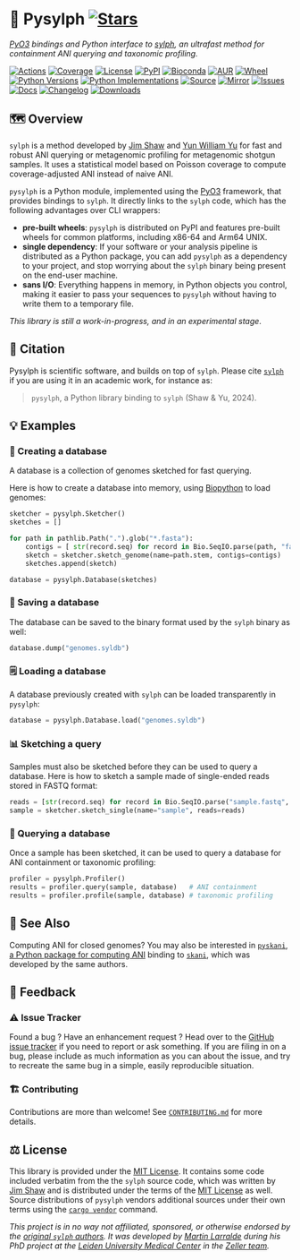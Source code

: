 # 🌿 Pysylph [![Stars](https://img.shields.io/github/stars/althonos/pysylph.svg?style=social&maxAge=3600&label=Star)](https://github.com/althonos/pysylph/stargazers)

*[PyO3](https://pyo3.rs/) bindings and Python interface to [sylph](https://github.com/bluenote-1577/sylph), an ultrafast method for containment ANI querying and taxonomic profiling.*

[![Actions](https://img.shields.io/github/actions/workflow/status/althonos/pysylph/test.yml?branch=main&logo=github&style=flat-square&maxAge=300)](https://github.com/althonos/pysylph/actions)
[![Coverage](https://img.shields.io/codecov/c/gh/althonos/pysylph/branch/main.svg?style=flat-square&maxAge=3600)](https://codecov.io/gh/althonos/pysylph/)
[![License](https://img.shields.io/badge/license-MIT-blue.svg?style=flat-square&maxAge=2678400)](https://choosealicense.com/licenses/mit/)
[![PyPI](https://img.shields.io/pypi/v/pysylph.svg?style=flat-square&maxAge=3600)](https://pypi.org/project/pysylph)
[![Bioconda](https://img.shields.io/conda/vn/bioconda/pysylph?style=flat-square&maxAge=3600&logo=anaconda)](https://anaconda.org/bioconda/pysylph)
[![AUR](https://img.shields.io/aur/version/python-pysylph?logo=archlinux&style=flat-square&maxAge=3600)](https://aur.archlinux.org/packages/python-pysylph)
[![Wheel](https://img.shields.io/pypi/wheel/pysylph.svg?style=flat-square&maxAge=3600)](https://pypi.org/project/pysylph/#files)
[![Python Versions](https://img.shields.io/pypi/pyversions/pysylph.svg?style=flat-square&maxAge=600)](https://pypi.org/project/pysylph/#files)
[![Python Implementations](https://img.shields.io/pypi/implementation/pysylph.svg?style=flat-square&maxAge=600&label=impl)](https://pypi.org/project/pysylph/#files)
[![Source](https://img.shields.io/badge/source-GitHub-303030.svg?maxAge=2678400&style=flat-square)](https://github.com/althonos/pysylph/)
[![Mirror](https://img.shields.io/badge/mirror-LUMC-001158?style=flat-square&maxAge=2678400)](https://git.lumc.nl/mflarralde/pysylph/)
[![Issues](https://img.shields.io/github/issues/althonos/pysylph.svg?style=flat-square&maxAge=600)](https://github.com/althonos/pysylph/issues)
[![Docs](https://img.shields.io/readthedocs/pysylph/latest?style=flat-square&maxAge=600)](https://pysylph.readthedocs.io)
[![Changelog](https://img.shields.io/badge/keep%20a-changelog-8A0707.svg?maxAge=2678400&style=flat-square)](https://github.com/althonos/pysylph/blob/master/CHANGELOG.md)
[![Downloads](https://img.shields.io/pypi/dm/pysylph?style=flat-square&color=303f9f&maxAge=86400&label=downloads)](https://pepy.tech/project/pysylph)

## 🗺️ Overview

`sylph` is a method developed by [Jim Shaw](https://jim-shaw-bluenote.github.io/)
and [Yun William Yu](https://github.com/yunwilliamyu) for fast and robust
ANI querying or metagenomic profiling for metagenomic shotgun samples. It uses 
a statistical model based on Poisson coverage to compute coverage-adjusted ANI
instead of naive ANI. 

`pysylph` is a Python module, implemented using the [PyO3](https://pyo3.rs/)
framework, that provides bindings to `sylph`. It directly links to the
`sylph` code, which has the following advantages over CLI wrappers:

- **pre-built wheels**: `pysylph` is distributed on PyPI and features
  pre-built wheels for common platforms, including x86-64 and Arm64 UNIX.
- **single dependency**: If your software or your analysis pipeline is
  distributed as a Python package, you can add `pysylph` as a dependency to
  your project, and stop worrying about the `sylph` binary being present on
  the end-user machine.
- **sans I/O**: Everything happens in memory, in Python objects you control,
  making it easier to pass your sequences to `pysylph` without having to write
  them to a temporary file.

*This library is still a work-in-progress, and in an experimental stage*.


<!-- ## 🔧 Installing

Pysylph can be installed directly from [PyPI](https://pypi.org/project/pysylph/),
which hosts some pre-built CPython wheels for x86-64 Unix platforms, as well
as the code required to compile from source with Rust:
```console
$ pip install pysylph
``` -->

## 🔖 Citation

Pysylph is scientific software, and builds on top of `sylph`. Please cite 
[`sylph`](https://github.com/bluenote-1577/sylph) if you are using it in
an academic work, for instance as:

> `pysylph`, a Python library binding to `sylph` (Shaw & Yu, 2024).


## 💡 Examples

### 🔨 Creating a database

A database is a collection of genomes sketched for fast querying. 

Here is how to create a database into memory, using 
[Biopython](https://github.com/biopython/biopython) to load genomes:

```python
sketcher = pysylph.Sketcher()
sketches = []

for path in pathlib.Path(".").glob("*.fasta"):
    contigs = [ str(record.seq) for record in Bio.SeqIO.parse(path, "fasta") ]
    sketch = sketcher.sketch_genome(name=path.stem, contigs=contigs)
    sketches.append(sketch)

database = pysylph.Database(sketches)
```

### 📝 Saving a database

The database can be saved to the binary format used by the `sylph` binary as
well:

```python
database.dump("genomes.syldb")
```

### 🗒️ Loading a database

A database previously created with `sylph` can be loaded transparently in 
`pysylph`:

```python
database = pysylph.Database.load("genomes.syldb")
```

### 📊 Sketching a query

Samples must also be sketched before they can be used to query a database.
Here is how to sketch a sample made of single-ended reads stored in FASTQ 
format:

```python
reads = [str(record.seq) for record in Bio.SeqIO.parse("sample.fastq", "fastq")]
sample = sketcher.sketch_single(name="sample", reads=reads)
```

### 🔬 Querying a database

Once a sample has been sketched, it can be used to query a database for ANI
containment or taxonomic profiling:

```python
profiler = pysylph.Profiler()
results = profiler.query(sample, database)   # ANI containment
results = profiler.profile(sample, database) # taxonomic profiling
```


## 🔎 See Also

Computing ANI for closed genomes? You may also be interested in
[`pyskani`, a Python package for computing ANI](https://github.com/althonos/pyskani) binding to [`skani`](https://github.com/bluenote-1577/skani), which
was developed by the same authors.

## 💭 Feedback

### ⚠️ Issue Tracker

Found a bug ? Have an enhancement request ? Head over to the
[GitHub issue tracker](https://github.com/althonos/pysylph/issues) if you need
to report or ask something. If you are filing in on a bug, please include as
much information as you can about the issue, and try to recreate the same bug
in a simple, easily reproducible situation.

### 🏗️ Contributing

Contributions are more than welcome! See
[`CONTRIBUTING.md`](https://github.com/althonos/pysylph/blob/master/CONTRIBUTING.md)
for more details.


## ⚖️ License

This library is provided under the [MIT License](https://choosealicense.com/licenses/mit/). 
It contains some code included verbatim from the the `sylph` source code, which 
was written by [Jim Shaw](https://jim-shaw-bluenote.github.io/) and is distributed 
under the terms of the [MIT License](https://choosealicense.com/licenses/mit/)
as well. Source distributions of `pysylph` vendors additional sources under their 
own terms using the [`cargo vendor`](https://doc.rust-lang.org/cargo/commands/cargo-vendor.html)
command.

*This project is in no way not affiliated, sponsored, or otherwise endorsed
by the [original `sylph` authors](https://jim-shaw-bluenote.github.io/).
It was developed by [Martin Larralde](https://github.com/althonos/) during his
PhD project at the [Leiden University Medical Center](https://www.lumc.nl/en/)
in the [Zeller team](https://github.com/zellerlab).*
